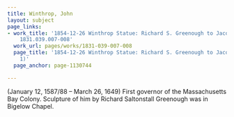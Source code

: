 ```yaml
---
title: Winthrop, John
layout: subject
page_links:
- work_title: '1854-12-26 Winthrop Statue: Richard S. Greenough to Jacob Bigelow,
    1831.039.007-008'
  work_url: pages/works/1831-039-007-008
  page_title: '1854-12-26 Winthrop Statue: Richard S. Greenough to Jacob Bigelow (page
    1)'
  page_anchor: page-1130744

---
```

<p>(January 12, 1587/88 – March 26, 1649) First governor of the Massachusetts Bay Colony. Sculpture of him by Richard Saltonstall Greenough was in Bigelow Chapel.</p>